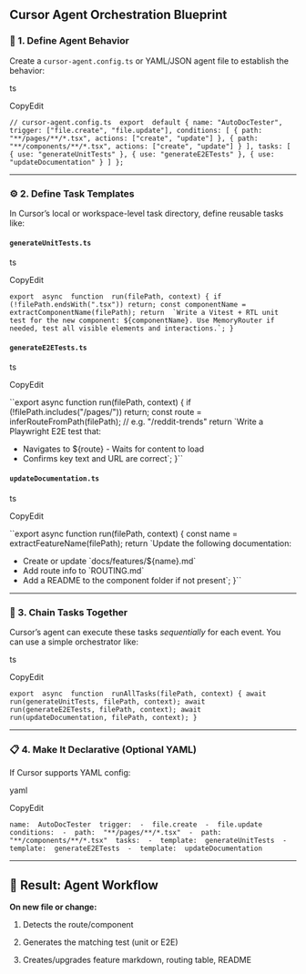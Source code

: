## Cursor Agent Orchestration Blueprint

### 🔧 1. **Define Agent Behavior**

Create a `cursor-agent.config.ts` or YAML/JSON agent file to establish the behavior:

ts

CopyEdit

`// cursor-agent.config.ts  export  default { name: "AutoDocTester", trigger: ["file.create", "file.update"], conditions: [
    { path: "**/pages/**/*.tsx", actions: ["create", "update"] },
    { path: "**/components/**/*.tsx", actions: ["create", "update"] }
  ], tasks: [
    { use: "generateUnitTests" },
    { use: "generateE2ETests" },
    { use: "updateDocumentation" }
  ]
};` 

----------

### ⚙️ 2. **Define Task Templates**

In Cursor’s local or workspace-level task directory, define reusable tasks like:

#### `generateUnitTests.ts`

ts

CopyEdit

``export  async  function  run(filePath, context) { if (!filePath.endsWith(".tsx")) return; const componentName = extractComponentName(filePath); return  `Write a Vitest + RTL unit test for the new component: ${componentName}.
Use MemoryRouter if needed, test all visible elements and interactions.`;
}`` 

#### `generateE2ETests.ts`

ts

CopyEdit

``export  async  function  run(filePath, context) { if (!filePath.includes("/pages/")) return; const route = inferRouteFromPath(filePath); // e.g. "/reddit-trends"  return `Write a Playwright E2E test that:
- Navigates to ${route} - Waits for content to load
- Confirms key text and URL are correct`;
}`` 

#### `updateDocumentation.ts`

ts

CopyEdit

``export  async  function  run(filePath, context) { const name = extractFeatureName(filePath); return `Update the following documentation:
- Create or update \`docs/features/${name}.md\`
- Add route info to \`ROUTING.md\`
- Add a README to the component folder if not present`;
}`` 

----------

### 🧩 3. **Chain Tasks Together**

Cursor’s agent can execute these tasks _sequentially_ for each event. You can use a simple orchestrator like:

ts

CopyEdit

`export  async  function  runAllTasks(filePath, context) { await  run(generateUnitTests, filePath, context); await  run(generateE2ETests, filePath, context); await  run(updateDocumentation, filePath, context);
}` 

----------

### 📋 4. **Make It Declarative (Optional YAML)**

If Cursor supports YAML config:

yaml

CopyEdit

`name:  AutoDocTester  trigger:  -  file.create  -  file.update  conditions:  -  path:  "**/pages/**/*.tsx"  -  path:  "**/components/**/*.tsx"  tasks:  -  template:  generateUnitTests  -  template:  generateE2ETests  -  template:  updateDocumentation` 

----------

## 🧪 Result: Agent Workflow

**On new file or change:**

1.  Detects the route/component
    
2.  Generates the matching test (unit or E2E)
    
3.  Creates/upgrades feature markdown, routing table, README